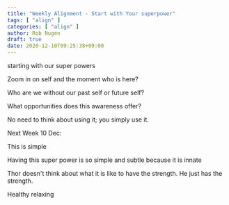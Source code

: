 ```yaml
---
title: "Weekly Alignment - Start with Your superpower"
tags: [ "align" ]
categories: [ "align" ]
author: Rob Nugen
draft: true
date: 2020-12-10T09:25:38+09:00
---
```


starting with our super powers

Zoom in on self and the moment who is here?

Who are we without our past self or future self?

What opportunities does this awareness offer?




No need to think about using it; you simply use it.



Next Week 10 Dec:

This is simple

Having this super power is so simple and subtle because it is innate


Thor doesn't think about what it is like to have the strength. He just has the strength.

Healthy relaxing
